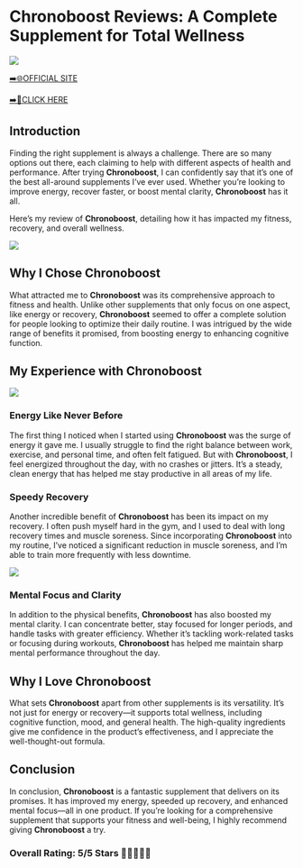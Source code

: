 # **Chronoboost Reviews**: A Complete Supplement for Total Wellness

[![](https://static.vecteezy.com/system/resources/thumbnails/019/896/014/small/buy-now-gradient-button-with-cart-symbol-buy-now-illustration-png.png)](https://edetoop.top/lander/sugarpreland-1/chronoboost.html) 

[➡️🌐OFFICIAL SITE](https://edetoop.top/lander/sugarpreland-1/chronoboost.html) 

[➡️🔗CLICK HERE](https://edetoop.top/lander/sugarpreland-1/chronoboost.html) 


## Introduction

Finding the right supplement is always a challenge. There are so many options out there, each claiming to help with different aspects of health and performance. After trying **Chronoboost**, I can confidently say that it’s one of the best all-around supplements I’ve ever used. Whether you’re looking to improve energy, recover faster, or boost mental clarity, **Chronoboost** has it all.

Here’s my review of **Chronoboost**, detailing how it has impacted my fitness, recovery, and overall wellness.

[![](https://wallpapers.com/images/hd/red-order-now-button-udg4jcj4arvn8b0n-2.png)](https://edetoop.top/lander/sugarpreland-1/chronoboost.html)  

## Why I Chose **Chronoboost**

What attracted me to **Chronoboost** was its comprehensive approach to fitness and health. Unlike other supplements that only focus on one aspect, like energy or recovery, **Chronoboost** seemed to offer a complete solution for people looking to optimize their daily routine. I was intrigued by the wide range of benefits it promised, from boosting energy to enhancing cognitive function.

## My Experience with **Chronoboost**

[![](https://static.vecteezy.com/system/resources/thumbnails/019/896/014/small/buy-now-gradient-button-with-cart-symbol-buy-now-illustration-png.png)](https://edetoop.top/lander/sugarpreland-1/chronoboost.html)

### Energy Like Never Before

The first thing I noticed when I started using **Chronoboost** was the surge of energy it gave me. I usually struggle to find the right balance between work, exercise, and personal time, and often felt fatigued. But with **Chronoboost**, I feel energized throughout the day, with no crashes or jitters. It’s a steady, clean energy that has helped me stay productive in all areas of my life.

### Speedy Recovery

Another incredible benefit of **Chronoboost** has been its impact on my recovery. I often push myself hard in the gym, and I used to deal with long recovery times and muscle soreness. Since incorporating **Chronoboost** into my routine, I’ve noticed a significant reduction in muscle soreness, and I’m able to train more frequently with less downtime.

[![](https://wallpapers.com/images/hd/red-order-now-button-udg4jcj4arvn8b0n-2.png)](https://edetoop.top/lander/sugarpreland-1/chronoboost.html)  

### Mental Focus and Clarity

In addition to the physical benefits, **Chronoboost** has also boosted my mental clarity. I can concentrate better, stay focused for longer periods, and handle tasks with greater efficiency. Whether it’s tackling work-related tasks or focusing during workouts, **Chronoboost** has helped me maintain sharp mental performance throughout the day.

## Why I Love **Chronoboost**

What sets **Chronoboost** apart from other supplements is its versatility. It’s not just for energy or recovery—it supports total wellness, including cognitive function, mood, and general health. The high-quality ingredients give me confidence in the product’s effectiveness, and I appreciate the well-thought-out formula.

## Conclusion

In conclusion, **Chronoboost** is a fantastic supplement that delivers on its promises. It has improved my energy, speeded up recovery, and enhanced mental focus—all in one product. If you’re looking for a comprehensive supplement that supports your fitness and well-being, I highly recommend giving **Chronoboost** a try.

### Overall Rating: 5/5 Stars 🌟🌟🌟🌟🌟
